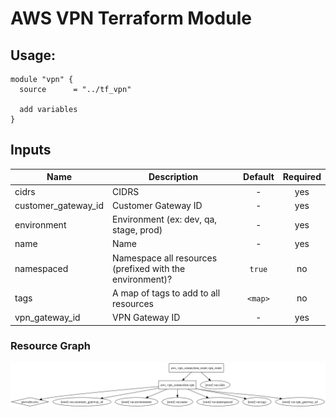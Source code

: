 AWS VPN Terraform Module
=====================

Usage:
------

    module "vpn" {
      source      = "../tf_vpn"

      add variables
    }


## Inputs

| Name | Description | Default | Required |
|------|-------------|:-----:|:-----:|
| cidrs | CIDRS | - | yes |
| customer_gateway_id | Customer Gateway ID | - | yes |
| environment | Environment (ex: dev, qa, stage, prod) | - | yes |
| name | Name | - | yes |
| namespaced | Namespace all resources (prefixed with the environment)? | `true` | no |
| tags | A map of tags to add to all resources | `<map>` | no |
| vpn_gateway_id | VPN Gateway ID | - | yes |


### Resource Graph

![Terraform Graph](graph.png)
